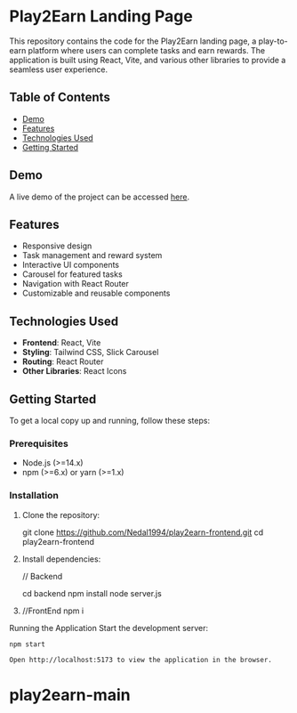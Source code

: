 # Play2Earn Landing Page

This repository contains the code for the Play2Earn landing page, a play-to-earn platform where users can complete tasks and earn rewards. The application is built using React, Vite, and various other libraries to provide a seamless user experience.

## Table of Contents

- [Demo](#demo)
- [Features](#features)
- [Technologies Used](#technologies-used)
- [Getting Started](#getting-started)

## Demo

A live demo of the project can be accessed [here](#).

## Features

- Responsive design
- Task management and reward system
- Interactive UI components
- Carousel for featured tasks
- Navigation with React Router
- Customizable and reusable components

## Technologies Used

- **Frontend**: React, Vite
- **Styling**: Tailwind CSS, Slick Carousel
- **Routing**: React Router
- **Other Libraries**: React Icons

## Getting Started

To get a local copy up and running, follow these steps:

### Prerequisites

- Node.js (>=14.x)
- npm (>=6.x) or yarn (>=1.x)

### Installation

1. Clone the repository:

   git clone https://github.com/Nedal1994/play2earn-frontend.git
   cd play2earn-frontend

2. Install dependencies:

   // Backend

   cd backend
   npm install
   node server.js

3. //FrontEnd
   npm i

Running the Application
Start the development server:

    npm start

    Open http://localhost:5173 to view the application in the browser.
# play2earn-main

